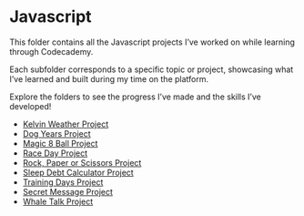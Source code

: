 # Javascript

This folder contains all the Javascript projects I’ve worked on while learning through Codecademy. 

Each subfolder corresponds to a specific topic or project, showcasing what I’ve learned and built during my time on the platform.

Explore the folders to see the progress I’ve made and the skills I’ve developed!

- [Kelvin Weather Project](Kelvin%20Weather%20Project/README.md)
- [Dog Years Project](Dog%20Years%20Project/README.md)
- [Magic 8 Ball Project](Magic%208%20Ball%20Project/README.md)
- [Race Day Project](Race%20Day%20Project/README.md)
- [Rock, Paper or Scissors Project](Rock,%20Paper%20or%20Scissors%20Project/README.md)
- [Sleep Debt Calculator Project](Sleep%20Debt%20Calculator%20Project/README.md)
- [Training Days Project](Training%20Days%20Project/README.md)
- [Secret Message Project](Secret%20Message%20Project/README.md)
- [Whale Talk Project](Whale%20Talk%20Project/README.md)